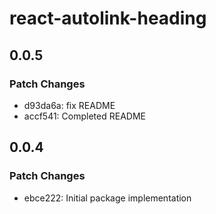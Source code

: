# react-autolink-heading

## 0.0.5

### Patch Changes

- d93da6a: fix README
- accf541: Completed README

## 0.0.4

### Patch Changes

- ebce222: Initial package implementation
